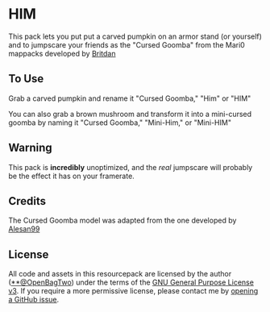 # HIM

This pack lets you put put a carved pumpkin on an armor stand (or yourself) and
to jumpscare your friends as the "Cursed Goomba" from the Mari0 mappacks
developed by [Britdan](https://www.youtube.com/@britdan)

## To Use

Grab a carved pumpkin and rename it "Cursed Goomba," "Him" or "HIM"

You can also grab a brown mushroom and transform it into a mini-cursed goomba
by naming it "Cursed Goomba," "Mini-Him," or "Mini-HIM"

## Warning

This pack is **incredibly** unoptimized, and the _real_ jumpscare will probably
be the effect it has on your framerate.

## Credits

The Cursed Goomba model was adapted from the one developed by
[Alesan99](https://github.com/alesan99/mari0_ae)


## License

All code and assets in this resourcepack are licensed by the author
([**@OpenBagTwo](https://github.com/OpenBagTwo/)) under the terms of the
[GNU General Purpose License v3](https://www.gnu.org/licenses/gpl-3.0.en.html).
If you require a more permissive license, please contact me by
[opening a GitHub issue](https://github.com/OpenBagTwo/chappeau/issues/new).
